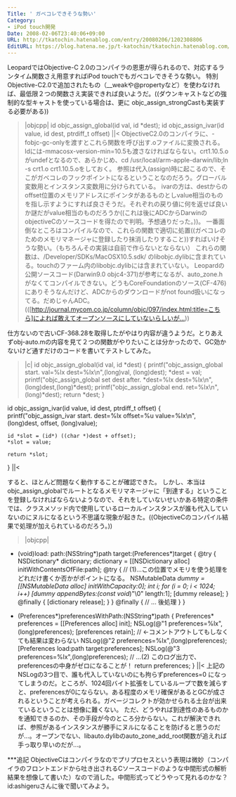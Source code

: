 ```yaml
---
Title: ' ガベコレできそうな勢い'
Category:
- iPod touch開発
Date: 2008-02-06T23:40:06+09:00
URL: http://tkatochin.hatenablog.com/entry/20080206/1202308806
EditURL: https://blog.hatena.ne.jp/t-katochin/tkatochin.hatenablog.com/atom/entry/6653586347154754997
---
```


LeopardではObjective-C 2.0のコンパイラの恩恵が得られるので、対応するランタイム関数さえ用意すればiPod touchでもガベコレできそうな勢い。
特別Objective-C2.0で追加されたもの（__weakや@propertyなど）を使わなければ、最低限２つの関数さえ実装できれば良いようだ。((ダウンキャストなどの強制的な型キャストを使っている場合は、更に objc_assign_strongCastも実装する必要がある))
>|objcpp|
id objc_assign_global(id val, id *dest);
id objc_assign_ivar(id value, id dest, ptrdiff_t offset)
||<
ObjectiveC2.0のコンパイラに、-fobjc-gc-onlyを渡すとこれら関数を呼び出す.oファイルに変換される。ldには-mmacosx-version-min=10.5も渡さなければならない。crt1.10.5.oがundefとなるので、あらかじめ、cd /usr/local/arm-apple-darwin/lib;ln -s crt1.o crt1.10.5.oをしておく。
参照は代入(assign)時に起こるので、そこがガベコレのフックポイントになるということなのだろう。グローバル変数用とインスタンス変数用に分けられている。
ivarの方は、destからのoffset位置のメモリアドレスにポインタがあるものとしvalue相当のものを指し示すようにすれば良さそうだ。それぞれの戻り値に何を返せば良いか謎だがvalue相当のものだろうか((これは後にADCからDarwinのobjectiveCのソースコードを得たので判明。予想通りだった。))。
一番面倒なところはコンパイルなので、これらの関数で適切に処置((ガベコレのためのメモリマネージャに登録したり抹消したりすること))すればいけそうな勢い。（もちろんその実装は自前で作らないとならない）
これらの関数は、/Developer/SDKs/MacOSX10.5.sdk/ のlibobjc.dylibに含まれている。touchのファーム内のlibobjc.dylibには含まれていない。
Leopardの公開ソースコード(Darwin9.0 objc4-371)が参考になるが、auto_zone.hがなくてコンパイルできない。どうもCoreFoundationのソース(CF-476)にありそうなんだけど、ADCからのダウンロードがnot found扱いになってる。だめじゃんADC。(([http://journal.mycom.co.jp/column/objc/097/index.html:title=こちら]によれば敢えてオープンソースにしていないらしいが…))

仕方ないので古いCF-368.28を取得したがやはり内容が違うようだ。とりあえずobj-auto.mの内容を見て２つの関数がやりたいことは分かったので、GC効かないけど通すだけのコードを書いてテストしてみた。
>|c|
id objc_assign_global(id val, id *dest)
{
	printf("objc_assign_global start. val=%lx dest=%lx\n",(long)val, (long)dest);
	*dest = val;
	printf("objc_assign_global set dest after. *dest=%lx dest=%lx\n",(long)dest,(long)*dest);
	printf("objc_assign_global end. ret=%lx\n",(long)*dest);
	return *dest;
}

id objc_assign_ivar(id value, id dest, ptrdiff_t offset)
{
	printf("objc_assign_ivar start. dest=%lx offset=%u value=%lx\n", (long)dest, offset, (long)value);

	id *slot = (id*) ((char *)dest + offset);
	*slot = value;

	return *slot;
}
||<

すると、ほとんど問題なく動作することが確認できた。
しかし、本当はobjc_assign_globalでルートとなるメモリマネージャに「到達する」ということを登録しなければならないようなので、それをしていないせいかある特定の条件では、クラスメソッド内で使用しているローカルインスタンスが誰も代入していないのにヌルになるという不思議な現象が起きた。((ObjectiveCのコンパイル結果で処理が加えられているのだろう。))
>|objcpp|
+ (void)load: path:(NSString*)path target:(Preferences*)target
{
	@try {
		NSDictionary* dictionary;
		dictionary = [[NSDictionary alloc] initWithContentsOfFile:path];
		@try {
			// (1)…この位置でメモリを使う処理をどれだけ書くか否かがポイントになる。
			NSMutableData *dummy = [[NSMutableData alloc] initWithCapacity:0];
			int i;
			for (i = 0; i < 1024; i++) [dummy appendBytes:(const void*)"\0" length:1];
			[dummy release];
		} @finally {
			[dictionary release];
		}
	} @finally {
		// ... 後処理
	}
}

+ (Preferences*)preferencesWithPath:(NSString*)path
{
	Preferences* preferences = [[Preferences alloc] init];
NSLog(@"1 preferences=%lx",(long)preferences);
	[preferences retain];	// ←コメントアウトしてもしなくても結果は変わらない
NSLog(@"2 preferences=%lx",(long)preferences);
	[Preferences load:path target:preferences];
NSLog(@"3 preferences=%lx",(long)preferences);     // …(2) このログ出力で、preferencesの中身がゼロになることが！
	return preferences;
}
||<
上記のNSLogの3つ目で、誰も代入していないのにも拘らずpreferences=0 になってしまうのだ。ところが、1024回バイト拡張をしているループで数を減らすと、preferencesが0にならない。ある程度のメモリ確保があるとGCが成されるということが考えられる。ガベージコレクトが効かせられる土台が出来ているということは想像に難くない。
ただ、どうやれば到達性のあるものかを通知できるのか、その手段が今のところ分からない。これが解決できれば、参照があるインスタンスが勝手にヌルになることを防げると思うのだが…。オープンでない、libauto.dylibのauto_zone_add_root関数が追えれば手っ取り早いのだが…。

***追記
ObjectiveCはコンパイラなのでプリプロセスという表現は微妙（コンパイラのフロントエンドから吐き出されるCソースコードのような中間形式の解析結果を想像して書いた）なので消した。中間形式ってどうやって見れるのかな？id:ashigeruさんに後で聞いてみよう。
